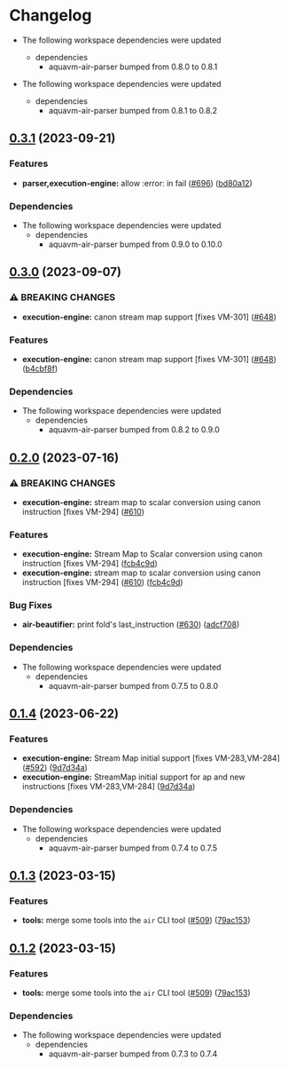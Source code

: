 # Changelog

* The following workspace dependencies were updated
  * dependencies
    * aquavm-air-parser bumped from 0.8.0 to 0.8.1

* The following workspace dependencies were updated
  * dependencies
    * aquavm-air-parser bumped from 0.8.1 to 0.8.2

## [0.3.1](https://github.com/fluencelabs/aquavm/compare/air-beautifier-v0.3.0...air-beautifier-v0.3.1) (2023-09-21)


### Features

* **parser,execution-engine:** allow :error: in fail ([#696](https://github.com/fluencelabs/aquavm/issues/696)) ([bd80a12](https://github.com/fluencelabs/aquavm/commit/bd80a127eaab39f1ba02740e3e67d69cb36a699c))


### Dependencies

* The following workspace dependencies were updated
  * dependencies
    * aquavm-air-parser bumped from 0.9.0 to 0.10.0

## [0.3.0](https://github.com/fluencelabs/aquavm/compare/air-beautifier-v0.2.2...air-beautifier-v0.3.0) (2023-09-07)


### ⚠ BREAKING CHANGES

* **execution-engine:** canon stream map support [fixes VM-301] ([#648](https://github.com/fluencelabs/aquavm/issues/648))

### Features

* **execution-engine:** canon stream map support [fixes VM-301] ([#648](https://github.com/fluencelabs/aquavm/issues/648)) ([b4cbf8f](https://github.com/fluencelabs/aquavm/commit/b4cbf8f621b77ba2031900f021bf20d0f27e34b8))


### Dependencies

* The following workspace dependencies were updated
  * dependencies
    * aquavm-air-parser bumped from 0.8.2 to 0.9.0

## [0.2.0](https://github.com/fluencelabs/aquavm/compare/air-beautifier-v0.1.4...air-beautifier-v0.2.0) (2023-07-16)


### ⚠ BREAKING CHANGES

* **execution-engine:** stream map to scalar conversion using canon instruction [fixes VM-294] ([#610](https://github.com/fluencelabs/aquavm/issues/610))

### Features

* **execution-engine:** Stream Map to Scalar conversion using canon instruction [fixes VM-294] ([fcb4c9d](https://github.com/fluencelabs/aquavm/commit/fcb4c9dab43d82e87f1d6f8a83b72f6891d37bef))
* **execution-engine:** stream map to scalar conversion using canon instruction [fixes VM-294] ([#610](https://github.com/fluencelabs/aquavm/issues/610)) ([fcb4c9d](https://github.com/fluencelabs/aquavm/commit/fcb4c9dab43d82e87f1d6f8a83b72f6891d37bef))


### Bug Fixes

* **air-beautifier:** print fold's last_instruction ([#630](https://github.com/fluencelabs/aquavm/issues/630)) ([adcf708](https://github.com/fluencelabs/aquavm/commit/adcf708c95baba1df319e438152a71607f52e92b))


### Dependencies

* The following workspace dependencies were updated
  * dependencies
    * aquavm-air-parser bumped from 0.7.5 to 0.8.0

## [0.1.4](https://github.com/fluencelabs/aquavm/compare/air-beautifier-v0.1.3...air-beautifier-v0.1.4) (2023-06-22)


### Features

* **execution-engine:** Stream Map initial support [fixes VM-283,VM-284] ([#592](https://github.com/fluencelabs/aquavm/issues/592)) ([9d7d34a](https://github.com/fluencelabs/aquavm/commit/9d7d34a452cb65e968ed68decc67f3bc523a5115))
* **execution-engine:** StreamMap initial support for ap and new instructions [fixes VM-283,VM-284] ([9d7d34a](https://github.com/fluencelabs/aquavm/commit/9d7d34a452cb65e968ed68decc67f3bc523a5115))


### Dependencies

* The following workspace dependencies were updated
  * dependencies
    * aquavm-air-parser bumped from 0.7.4 to 0.7.5

## [0.1.3](https://github.com/fluencelabs/aquavm/compare/air-beautifier-v0.1.2...air-beautifier-v0.1.3) (2023-03-15)


### Features

* **tools:** merge some tools into the `air` CLI tool ([#509](https://github.com/fluencelabs/aquavm/issues/509)) ([79ac153](https://github.com/fluencelabs/aquavm/commit/79ac153f1dcfc0a77ec511c6e25285728312ad4c))

## [0.1.2](https://github.com/fluencelabs/aquavm/compare/air-beautifier-v0.1.1...air-beautifier-v0.1.2) (2023-03-15)


### Features

* **tools:** merge some tools into the `air` CLI tool ([#509](https://github.com/fluencelabs/aquavm/issues/509)) ([79ac153](https://github.com/fluencelabs/aquavm/commit/79ac153f1dcfc0a77ec511c6e25285728312ad4c))


### Dependencies

* The following workspace dependencies were updated
  * dependencies
    * aquavm-air-parser bumped from 0.7.3 to 0.7.4
